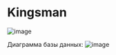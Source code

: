 # Kingsman

![image](https://user-images.githubusercontent.com/127530964/224359001-1eb04939-a0c1-480a-9e27-e306e348671a.png)

Диаграмма базы данных:
![image](https://user-images.githubusercontent.com/127530964/224359157-b8b320a4-0c8b-4830-8d52-6931ab3fd05f.png)
